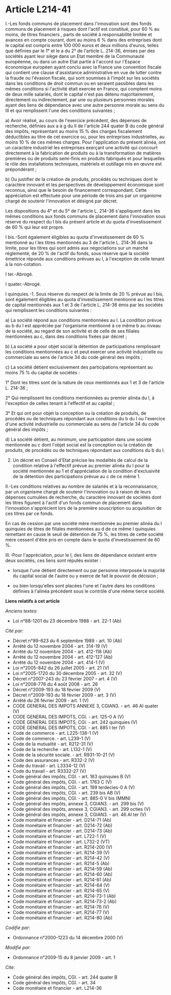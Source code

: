 # Article L214-41

I.-Les fonds communs de placement dans l'innovation sont des fonds communs de placement à risques dont l'actif est constitué,
pour 60 % au moins, de titres financiers , parts de société à responsabilité limitée et avances en compte courant, dont au
moins 6 % dans des entreprises dont le capital est compris entre 100 000 euros et deux millions d'euros, telles que définies
par le 1° et le a du 2° de l'article L. 214-36, émises par des sociétés ayant leur siège dans un Etat membre de la Communauté
européenne, ou dans un autre Etat partie à l'accord sur l'Espace économique européen ayant conclu avec la France une
convention fiscale qui contient une clause d'assistance administrative en vue de lutter contre la fraude ou l'évasion
fiscale, qui sont soumises à l'impôt sur les sociétés dans les conditions de droit commun ou en seraient passibles dans les
mêmes conditions si l'activité était exercée en France, qui comptent moins de deux mille salariés, dont le capital n'est pas
détenu majoritairement, directement ou indirectement, par une ou plusieurs personnes morales ayant des liens de dépendance
avec une autre personne morale au sens du III et qui remplissent l'une des conditions suivantes ; 

a) Avoir réalisé, au cours de l'exercice précédent, des dépenses de recherche, définies aux a à g du II de l'article 244
quater B du code général des impôts, représentant au moins 15 % des charges fiscalement déductibles au titre de cet exercice
ou, pour les entreprises industrielles, au moins 10 % de ces mêmes charges. Pour l'application du présent alinéa, ont un
caractère industriel les entreprises exerçant une activité qui concourt directement à la fabrication de produits ou à la
transformation de matières premières ou de produits semi-finis en produits fabriqués et pour lesquelles le rôle des
installations techniques, matériels et outillage mis en œuvre est prépondérant ; 

b) Ou justifier de la création de produits, procédés ou techniques dont le caractère innovant et les perspectives de
développement économique sont reconnus, ainsi que le besoin de financement correspondant. Cette appréciation est effectuée
pour une période de trois ans par un organisme chargé de soutenir l'innovation et désigné par décret. 

Les dispositions du 4° et du 5° de l'article L. 214-36 s'appliquent dans les mêmes conditions aux fonds communs de placement
dans l'innovation sous réserve du respect du I bis du présent article et du quota d'investissement de 60 % qui leur est
propre.

I bis.-Sont également éligibles au quota d'investissement de 60 % mentionné au I les titres mentionnés au 3 de l'article L.
214-36 dans la limite, pour les titres qui sont admis aux négociations sur un marché réglementé, de 20 % de l'actif du fonds,
sous réserve que la société émettrice réponde aux conditions prévues au I, à l'exception de celle tenant à la non-cotation.

I ter.-Abrogé.

I quater.-Abrogé.

I quinquies.-1. Sous réserve du respect de la limite de 20 % prévue au I bis, sont également éligibles au quota
d'investissement mentionné au I les titres de capital mentionnés aux 1 et 3 de l'article L. 214-36 émis par les sociétés qui
remplissent les conditions suivantes : 

a) La société répond aux conditions mentionnées au I. La condition prévue au b du I est appréciée par l'organisme mentionné à
ce même b au niveau de la société, au regard de son activité et de celle de ses filiales mentionnées au c, dans des
conditions fixées par décret ; 

b) La société a pour objet social la détention de participations remplissant les conditions mentionnées au c et peut exercer
une activité industrielle ou commerciale au sens de l'article 34 du code général des impôts ; 

c) La société détient exclusivement des participations représentant au moins 75 % du capital de sociétés : 

1° Dont les titres sont de la nature de ceux mentionnés aux 1 et 3 de l'article L. 214-36 ; 

2° Qui remplissent les conditions mentionnées au premier alinéa du I, à l'exception de celles tenant à l'effectif et au
capital ; 

3° Et qui ont pour objet la conception ou la création de produits, de procédés ou de techniques répondant aux conditions du b
du I ou l'exercice d'une activité industrielle ou commerciale au sens de l'article 34 du code général des impôts ; 

d) La société détient, au minimum, une participation dans une société mentionnée au c dont l'objet social est la conception
ou la création de produits, de procédés ou de techniques répondant aux conditions du b du I. 

2. Un décret en Conseil d'Etat précise les modalités de calcul de la condition relative à l'effectif prévue au premier alinéa
du I pour la société mentionnée au 1 et d'appréciation de la condition d'exclusivité de la détention des participations
prévue au c de ce même 1. 

II.-Les conditions relatives au nombre de salariés et à la reconnaissance, par un organisme chargé de soutenir l'innovation
ou à raison de leurs dépenses cumulées de recherche, du caractère innovant de sociétés dont les titres figurent à l'actif
d'un fonds commun de placement dans l'innovation s'apprécient lors de la première souscription ou acquisition de ces titres
par ce fonds. 

En cas de cession par une société mère mentionnée au premier alinéa du I quinquies de titres de filiales mentionnées au d de
ce même I quinquies remettant en cause le seuil de détention de 75 %, les titres de cette société mère cessent d'être pris en
compte dans le quota d'investissement de 60 %. 

III.-Pour l'appréciation, pour le I, des liens de dépendance existant entre deux sociétés, ces liens sont réputés exister :

- lorsque l'une détient directement ou par personne interposée la majorité du capital social de l'autre ou y exerce de fait
le pouvoir de décision ;

- ou bien lorsqu'elles sont placées l'une et l'autre dans les conditions définies à l'alinéa précédent sous le contrôle d'une
même tierce société.

**Liens relatifs à cet article**

_Anciens textes_:

  - Loi n°88-1201 du 23 décembre 1988 - art. 22-1 (Ab)

_Cité par_:

  - Décret n°89-623 du 6 septembre 1989 - art. 10 (Ab)
  - Arrêté du 12 novembre 2004 - art. 314-19 (V)
  - Arrêté du 12 novembre 2004 - art. 412-118 (Ab)
  - Arrêté du 12 novembre 2004 - art. 412-127 (Ab)
  - Arrêté du 12 novembre 2004 - art. 414-1 (V)
  - Loi n°2005-842 du 26 juillet 2005 - art. 21 (V)
  - Loi n°2005-1720 du 30 décembre 2005 - art. 32 (V)
  - Décret n°2007-243 du 23 février 2007 - art. 4 (V)
  - Loi n°2008-776 du 4 août 2008 - art. 26
  - Décret n°2009-193 du 18 février 2009 (V)
  - Décret n°2009-193 du 18 février 2009 - art. 3 (V)
  - Arrêté du 26 février 2009 - art. 1 (V)
  - CODE GENERAL DES IMPOTS ANNEXE 3, CGIAN3. - art. 46 AI quater (V)
  - CODE GENERAL DES IMPOTS, CGI. - art. 125-0 A (V)
  - CODE GENERAL DES IMPOTS, CGI. - art. 242 quinquies (V)
  - CODE GENERAL DES IMPOTS, CGI. - art. 885 I ter (V)
  - Code de commerce - art. L225-138-1 (V)
  - Code de commerce. - art. L239-1 (V)
  - Code de la mutualité - art. R212-31 (V)
  - Code de la recherche - art. L132-1 (V)
  - Code de la sécurité sociale. - art. R931-10-21 (V)
  - Code des assurances - art. R332-2 (V)
  - Code du travail - art. L3334-12 (V)
  - Code du travail - art. R3332-27 (V)
  - Code général des impôts, CGI. - art. 163 quinquies B (V)
  - Code général des impôts, CGI. - art. 1763 C (V)
  - Code général des impôts, CGI. - art. 199 terdecies-0 A (V)
  - Code général des impôts, CGI. - art. 239 bis AB  (V)
  - Code général des impôts, CGI. - art. 885-0 V bis (MMN)
  - Code général des impôts, annexe 3, CGIAN3. - art. 299 bis (V)
  - Code général des impôts, annexe 3, CGIAN3. - art. 299 octies (V)
  - Code général des impôts, annexe 3, CGIAN3. - art. 46 AI ter (V)
  - Code monétaire et financier - art. D214-71 (Ab)
  - Code monétaire et financier - art. D214-72 (Ab)
  - Code monétaire et financier - art. D214-73 (Ab)
  - Code monétaire et financier - art. L722-1 (V)
  - Code monétaire et financier - art. L732-2 (VT)
  - Code monétaire et financier - art. R214-200 (V)
  - Code monétaire et financier - art. R214-39 (V)
  - Code monétaire et financier - art. R214-42 (V)
  - Code monétaire et financier - art. R214-5 (Ab)
  - Code monétaire et financier - art. R214-59 (Ab)
  - Code monétaire et financier - art. R214-60 (Ab)
  - Code monétaire et financier - art. R214-61 (Ab)
  - Code monétaire et financier - art. R214-64 (V)
  - Code monétaire et financier - art. R214-65 (V)
  - Code monétaire et financier - art. R214-73-1 (Ab)
  - Code monétaire et financier - art. R214-73-2 (Ab)
  - Code monétaire et financier - art. R214-76 (V)
  - Code monétaire et financier - art. R214-77 (V)
  - Code monétaire et financier - art. R214-80 (Ab)

_Codifié par_:

  - Ordonnance n°2000-1223 du 14 décembre 2000 (V)

_Modifié par_:

  - Ordonnance n°2009-15 du 8 janvier 2009 - art. 1

_Cite_:

  - Code général des impôts, CGI. - art. 244 quater B
  - Code général des impôts, CGI. - art. 34
  - Code monétaire et financier - art. L214-36
